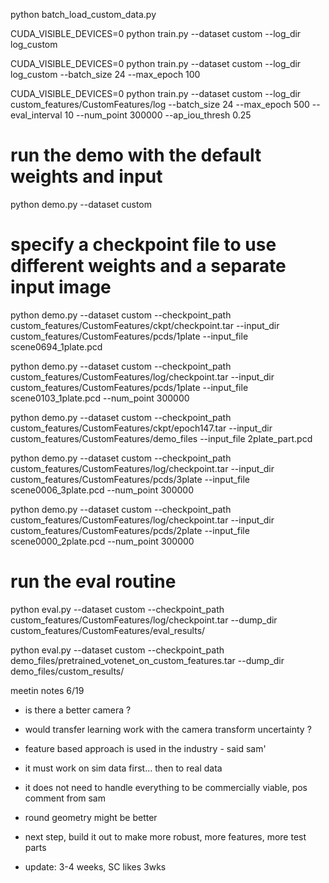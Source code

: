 

python batch_load_custom_data.py


CUDA_VISIBLE_DEVICES=0 python train.py --dataset custom --log_dir log_custom


CUDA_VISIBLE_DEVICES=0 python train.py --dataset custom --log_dir log_custom --batch_size 24 --max_epoch 100


CUDA_VISIBLE_DEVICES=0 python train.py --dataset custom --log_dir custom_features/CustomFeatures/log --batch_size 24 --max_epoch 500 --eval_interval 10 --num_point 300000 --ap_iou_thresh 0.25



# run the demo with the default weights and input
python demo.py --dataset custom

# specify a checkpoint file to use different weights and a separate input image 
python demo.py --dataset custom --checkpoint_path custom_features/CustomFeatures/ckpt/checkpoint.tar --input_dir custom_features/CustomFeatures/pcds/1plate --input_file scene0694_1plate.pcd

python demo.py --dataset custom --checkpoint_path custom_features/CustomFeatures/log/checkpoint.tar --input_dir custom_features/CustomFeatures/pcds/1plate --input_file scene0103_1plate.pcd --num_point 300000

python demo.py --dataset custom --checkpoint_path custom_features/CustomFeatures/ckpt/epoch147.tar --input_dir custom_features/CustomFeatures/demo_files --input_file 2plate_part.pcd

python demo.py --dataset custom --checkpoint_path custom_features/CustomFeatures/log/checkpoint.tar --input_dir custom_features/CustomFeatures/pcds/3plate --input_file scene0006_3plate.pcd --num_point 300000

python demo.py --dataset custom --checkpoint_path custom_features/CustomFeatures/log/checkpoint.tar --input_dir custom_features/CustomFeatures/pcds/2plate --input_file scene0000_2plate.pcd --num_point 300000

# run the eval routine 
python eval.py --dataset custom --checkpoint_path custom_features/CustomFeatures/log/checkpoint.tar --dump_dir custom_features/CustomFeatures/eval_results/

python eval.py --dataset custom --checkpoint_path demo_files/pretrained_votenet_on_custom_features.tar --dump_dir demo_files/custom_results/




meetin notes 6/19

 - is there a better camera ?

 - would transfer learning work with the camera transform uncertainty ?

 - feature based approach is used in the industry - said sam'

 - it must work on sim data first... then to real data

 - it does not need to handle everything to be commercially viable, pos comment from sam

 - round geometry might be better 

 - next step, build it out to make more robust, more features, more test parts 

 - update: 3-4 weeks, SC likes 3wks


 